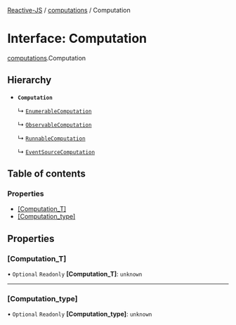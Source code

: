 [Reactive-JS](../README.md) / [computations](../modules/computations.md) / Computation

# Interface: Computation

[computations](../modules/computations.md).Computation

## Hierarchy

- **`Computation`**

  ↳ [`EnumerableComputation`](collections_Enumerable.EnumerableComputation.md)

  ↳ [`ObservableComputation`](concurrent_Observable.ObservableComputation.md)

  ↳ [`RunnableComputation`](concurrent_Observable.RunnableComputation.md)

  ↳ [`EventSourceComputation`](rx_EventSource.EventSourceComputation.md)

## Table of contents

### Properties

- [[Computation\_T]](computations.Computation.md#[computation_t])
- [[Computation\_type]](computations.Computation.md#[computation_type])

## Properties

### [Computation\_T]

• `Optional` `Readonly` **[Computation\_T]**: `unknown`

___

### [Computation\_type]

• `Optional` `Readonly` **[Computation\_type]**: `unknown`
